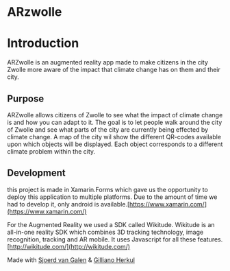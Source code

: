 # ARzwolle
# Introduction #
ARZwolle is an augmented reality app made to make citizens in the city Zwolle more aware of the impact that climate change has on them and their city.
## Purpose ##
ARZwolle allows citizens of Zwolle to see what the impact of climate change is and how you can adapt to it. The goal is to let people walk around the city of Zwolle and see what parts of the city are currently being effected by climate change. A map of the city wil show the different QR-codes available upon which objects will be displayed. Each object corresponds to a different climate problem within the city.
## Development ##
this project is made in Xamarin.Forms which gave us the opportunity to deploy this application to multiple platforms. Due to the amount of time we had to develop it, only android is available.[https://www.xamarin.com/](https://www.xamarin.com/)

For the Augmented Reality we used a SDK called Wikitude. Wikitude is an all-in-one reality SDK which combines 3D tracking technology, image recognition, tracking and AR mobile. It uses Javascript for all these features. [http://wikitude.com/](http://wikitude.com/)

Made with [Sjoerd van Galen](https://github.com/TheRavingViking) & [Gilliano Herkul](https://github.com/gillie97)
